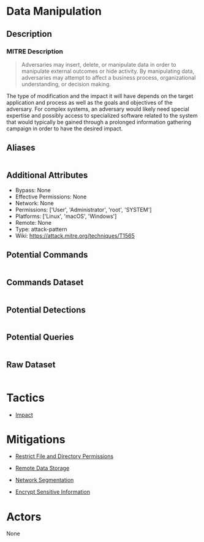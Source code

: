 
# Data Manipulation

## Description

### MITRE Description

> Adversaries may insert, delete, or manipulate data in order to manipulate external outcomes or hide activity. By manipulating data, adversaries may attempt to affect a business process, organizational understanding, or decision making.

The type of modification and the impact it will have depends on the target application and process as well as the goals and objectives of the adversary. For complex systems, an adversary would likely need special expertise and possibly access to specialized software related to the system that would typically be gained through a prolonged information gathering campaign in order to have the desired impact.

## Aliases

```

```

## Additional Attributes

* Bypass: None
* Effective Permissions: None
* Network: None
* Permissions: ['User', 'Administrator', 'root', 'SYSTEM']
* Platforms: ['Linux', 'macOS', 'Windows']
* Remote: None
* Type: attack-pattern
* Wiki: https://attack.mitre.org/techniques/T1565

## Potential Commands

```

```

## Commands Dataset

```

```

## Potential Detections

```json

```

## Potential Queries

```json

```

## Raw Dataset

```json

```

# Tactics


* [Impact](../tactics/Impact.md)


# Mitigations


* [Restrict File and Directory Permissions](../mitigations/Restrict-File-and-Directory-Permissions.md)

* [Remote Data Storage](../mitigations/Remote-Data-Storage.md)
    
* [Network Segmentation](../mitigations/Network-Segmentation.md)
    
* [Encrypt Sensitive Information](../mitigations/Encrypt-Sensitive-Information.md)
    

# Actors

None
